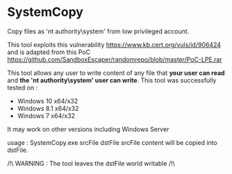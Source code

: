 # SystemCopy

Copy files as 'nt authority\system' from low privileged account.

 This tool exploits this vulnerability https://www.kb.cert.org/vuls/id/906424 and is adapted from this PoC https://github.com/SandboxEscaper/randomrepo/blob/master/PoC-LPE.rar

This tool allows any user to write content of any file that **your user can read** and **the 'nt authority\system' user can write**.
This tool was successfully tested on :
- Windows 10 x64/x32
- Windows 8.1 x64/x32
- Windows 7 x64/x32

It may work on other versions including Windows Server

usage : SystemCopy.exe srcFile dstFile
      srcFile content will be copied into dstFile.

/!\ WARNING : The tool leaves the dstFile world writable /!\
